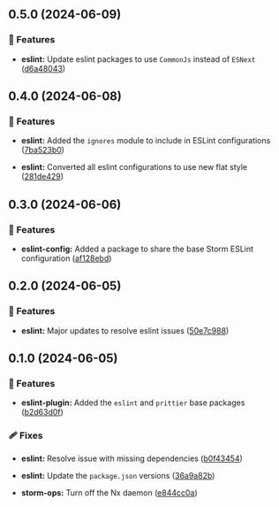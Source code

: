 ## 0.5.0 (2024-06-09)


### 🚀 Features

- **eslint:** Update eslint packages to use `CommonJs` instead of `ESNext` ([d6a48043](https://github.com/storm-software/storm-ops/commit/d6a48043))

## 0.4.0 (2024-06-08)


### 🚀 Features

- **eslint:** Added the `ignores` module to include in ESLint configurations ([7ba523b0](https://github.com/storm-software/storm-ops/commit/7ba523b0))

- **eslint:** Converted all eslint configurations to use new flat style ([281de429](https://github.com/storm-software/storm-ops/commit/281de429))

## 0.3.0 (2024-06-06)


### 🚀 Features

- **eslint-config:** Added a package to share the base Storm ESLint configuration ([af128ebd](https://github.com/storm-software/storm-ops/commit/af128ebd))

## 0.2.0 (2024-06-05)


### 🚀 Features

- **eslint:** Major updates to resolve eslint issues ([50e7c988](https://github.com/storm-software/storm-ops/commit/50e7c988))

## 0.1.0 (2024-06-05)


### 🚀 Features

- **eslint-plugin:** Added the `eslint` and `prittier` base packages ([b2d63d0f](https://github.com/storm-software/storm-ops/commit/b2d63d0f))


### 🩹 Fixes

- **eslint:** Resolve issue with missing dependencies ([b0f43454](https://github.com/storm-software/storm-ops/commit/b0f43454))

- **eslint:** Update the `package.json` versions ([36a9a82b](https://github.com/storm-software/storm-ops/commit/36a9a82b))

- **storm-ops:** Turn off the Nx daemon ([e844cc0a](https://github.com/storm-software/storm-ops/commit/e844cc0a))